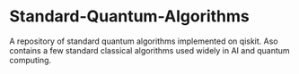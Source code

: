 # Standard-Quantum-Algorithms
A repository of standard quantum algorithms implemented on qiskit. Aso contains a few standard classical algorithms used widely in AI and quantum computing.
